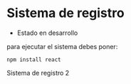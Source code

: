 <h1>Sistema de registro  </h1>

- Estado en desarrollo

para ejecutar el sistema debes poner:

```npm install react ```

Sistema de registro 2
